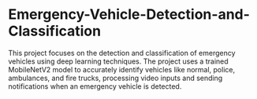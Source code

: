 # Emergency-Vehicle-Detection-and-Classification
This project focuses on the detection and classification of emergency vehicles using deep learning techniques. 
The project uses a trained MobileNetV2 model to accurately identify vehicles like normal, police, ambulances, and fire trucks, processing video inputs and sending notifications when an emergency vehicle is detected.
